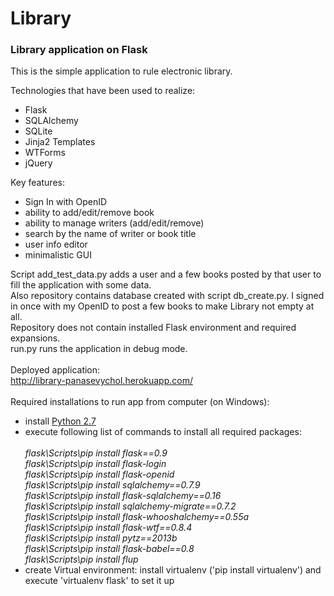 Library
=======

<h3>Library application on Flask</h3>

This is the simple application to rule electronic library.

Technologies that have been used to realize:
  - Flask
  - SQLAlchemy
  - SQLite
  - Jinja2 Templates
  - WTForms
  - jQuery

Key features:
- Sign In with OpenID
- ability to add/edit/remove book
- ability to manage writers (add/edit/remove)
- search by the name of writer or book title
- user info editor
- minimalistic GUI

Script add_test_data.py adds a user and a few books posted by that user to fill the application with some data.<br>
Also repository contains database created with script db_create.py. I signed in once with my OpenID to post a few books to make Library not empty at all.<br>
Repository does not contain installed Flask environment and required expansions.<br>
run.py runs the application in debug mode.<br>
<br>
Deployed application:<br>
http://library-panasevychol.herokuapp.com/
<br><br>
Required installations to run app from computer (on Windows):
  - install <a href='www.python.org/download/'>Python 2.7</a>
  - execute following list of commands to install all required packages:<br><br><i>
    flask\Scripts\pip install flask==0.9<br>
    flask\Scripts\pip install flask-login<br>
    flask\Scripts\pip install flask-openid<br>
    flask\Scripts\pip install sqlalchemy==0.7.9<br>
    flask\Scripts\pip install flask-sqlalchemy==0.16<br>
    flask\Scripts\pip install sqlalchemy-migrate==0.7.2<br>
    flask\Scripts\pip install flask-whooshalchemy==0.55a<br>
    flask\Scripts\pip install flask-wtf==0.8.4<br>
    flask\Scripts\pip install pytz==2013b<br>
    flask\Scripts\pip install flask-babel==0.8<br>
    flask\Scripts\pip install flup</i>
  - create Virtual environment: install virtualenv ('pip install virtualenv') and execute 'virtualenv flask' to set it up

